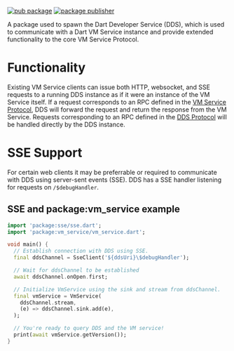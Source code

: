 [![pub package](https://img.shields.io/pub/v/dds.svg)](https://pub.dev/packages/dds)
[![package publisher](https://img.shields.io/pub/publisher/dds.svg)](https://pub.dev/packages/dds/publisher)

A package used to spawn the Dart Developer Service (DDS), which is used to communicate with a Dart VM Service instance and provide extended functionality to the core VM Service Protocol.

# Functionality

Existing VM Service clients can issue both HTTP, websocket, and SSE requests to a running DDS instance as if it were an instance of the VM Service itself. If a request corresponds to an RPC defined in the [VM Service Protocol][service-protocol], DDS will forward the request and return the response from the VM Service. Requests corresponding to an RPC defined in the [DDS Protocol][dds-protocol] will be handled directly by the DDS instance.

# SSE Support

For certain web clients it may be preferrable or required to communicate with DDS using server-sent events (SSE). DDS has a SSE handler listening for requests on `/$debugHandler`.

## SSE and package:vm_service example

```dart
import 'package:sse/sse.dart';
import 'package:vm_service/vm_service.dart';

void main() {
  // Establish connection with DDS using SSE.
  final ddsChannel = SseClient('${ddsUri}\$debugHandler');

  // Wait for ddsChannel to be established
  await ddsChannel.onOpen.first;

  // Initialize VmService using the sink and stream from ddsChannel.
  final vmService = VmService(
    ddsChannel.stream,
    (e) => ddsChannel.sink.add(e),
  );

  // You're ready to query DDS and the VM service!
  print(await vmService.getVersion());
}
```

[dds-protocol]: dds_protocol.md
[service-protocol]: https://github.com/dart-lang/sdk/blob/main/runtime/vm/service/service.md

